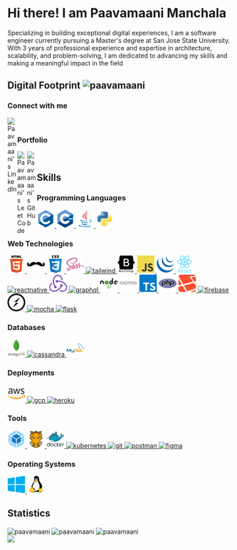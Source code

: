 <h1> 
  Hi there! I am Paavamaani Manchala
</h1>

<p> Specializing in building exceptional digital experiences, I am a software engineer currently pursuing a Master's degree at San Jose State University. With 3 years of professional experience and expertise in architecture, scalability, and problem-solving, I am dedicated to advancing my skills and making a meaningful impact in the field </p>

<div>
  <h2 align="left"> Digital Footprint <img src="https://komarev.com/ghpvc/?username=paavamaani&label=Visitors&color=0e75b6&style=flat" alt="paavamaani" /> </h2>
  
  <h3 align="left"> Connect with me </h3>

  <a href="https://www.linkedin.com/in/paavamaani">
    <img align="left" alt="Paavamaani's LinkedIn" width="22px" src="https://cdn.simpleicons.org/linkedin" />
  </a>
  
  <br>
  
  <h3 align="left"> Portfolio </h3>

  <a href="https://leetcode.com/paavamaani">
    <img align="left" alt="Paavamaani's LeetCode" width="22px" src="https://raw.githubusercontent.com/jdneo/vscode-leetcode/master/resources/LeetCode.png" />
  </a>
  <a href="https://github.com/paavamaani">
    <img align="left" alt="Paavamaani's GitHub" width="22px" src="https://docs.github.com/assets/cb-803/images/site/favicon.svg" />
  </a>
</div>

<br>

<div>
  <h2 align="left"> Skills </h2>
  
  <h3 align="left"> Programming Languages </h3>

  <p align="left"> 
      <a href="https://www.cprogramming.com/" target="_blank" rel="noreferrer">
          <img src="https://raw.githubusercontent.com/devicons/devicon/master/icons/c/c-original.svg" alt="c" width="40" height="40" /> 
      </a> 
      <a href="https://www.w3schools.com/cpp/" target="_blank" rel="noreferrer">
          <img src="https://raw.githubusercontent.com/devicons/devicon/master/icons/cplusplus/cplusplus-original.svg" alt="cplusplus" width="40" height="40" />
      </a>
      <a href="https://www.java.com" target="_blank" rel="noreferrer">
          <img src="https://raw.githubusercontent.com/devicons/devicon/master/icons/java/java-original.svg" alt="java" width="40" height="40" />
      </a>
      <a href="https://www.python.org" target="_blank" rel="noreferrer">
          <img src="https://raw.githubusercontent.com/devicons/devicon/master/icons/python/python-original.svg" alt="python" width="40" height="40" />
      </a>
  </p>

  <h3 align="left"> Web Technologies </h3>

  <p align="left">
      <a href="https://www.w3.org/html/" target="_blank" rel="noreferrer">
          <img src="https://raw.githubusercontent.com/devicons/devicon/master/icons/html5/html5-original-wordmark.svg" alt="html5" width="40" height="40" />
      </a>
      <a href="https://handlebarsjs.com/" target="_blank" rel="noreferrer">
          <img src="https://github.com/devicons/devicon/blob/master/icons/handlebars/handlebars-original.svg" alt="html5" width="40" height="40" />
      </a>
      <a href="https://www.w3schools.com/css/" target="_blank" rel="noreferrer">
          <img src="https://raw.githubusercontent.com/devicons/devicon/master/icons/css3/css3-original-wordmark.svg" alt="css3" width="40" height="40" />
      </a>
      <a href="https://sass-lang.com/" target="_blank" rel="noreferrer">
          <img src="https://github.com/devicons/devicon/blob/master/icons/sass/sass-original.svg" alt="css3" width="40" height="40" />
      </a>
      <a href="https://tailwindcss.com/" target="_blank" rel="noreferrer">
          <img src="https://www.vectorlogo.zone/logos/tailwindcss/tailwindcss-icon.svg" alt="tailwind" width="40" height="40" />
      </a>
      <a href="https://getbootstrap.com" target="_blank" rel="noreferrer">
          <img src="https://raw.githubusercontent.com/devicons/devicon/master/icons/bootstrap/bootstrap-plain-wordmark.svg" alt="bootstrap" width="40" height="40" />
      </a>
      <a href="https://developer.mozilla.org/en-US/docs/Web/JavaScript" target="_blank" rel="noreferrer">
          <img src="https://raw.githubusercontent.com/devicons/devicon/master/icons/javascript/javascript-original.svg" alt="javascript" width="40" height="40" />
      </a>
      <a href="https://jquery.com/" target="_blank" rel="noreferrer">
          <img src="https://github.com/devicons/devicon/blob/master/icons/jquery/jquery-original.svg" alt="javascript" width="40" height="40" />
      </a>
      <a href="https://reactjs.org/" target="_blank" rel="noreferrer">
          <img src="https://raw.githubusercontent.com/devicons/devicon/master/icons/react/react-original-wordmark.svg" alt="react" width="40" height="40" />
      </a>
      <a href="https://reactnative.dev/" target="_blank" rel="noreferrer">
          <img src="https://reactnative.dev/img/header_logo.svg" alt="reactnative" width="40" height="40" />
      </a>
      <a href="https://redux.js.org" target="_blank" rel="noreferrer">
          <img src="https://raw.githubusercontent.com/devicons/devicon/master/icons/redux/redux-original.svg" alt="redux" width="40" height="40" />
      </a>
      <a href="https://graphql.org" target="_blank" rel="noreferrer">
          <img src="https://www.vectorlogo.zone/logos/graphql/graphql-icon.svg" alt="graphql" width="40" height="40" />
      </a>
      <a href="https://nodejs.org" target="_blank" rel="noreferrer">
          <img src="https://raw.githubusercontent.com/devicons/devicon/master/icons/nodejs/nodejs-original-wordmark.svg" alt="nodejs" width="40" height="40" />
      </a>
      <a href="https://expressjs.com" target="_blank" rel="noreferrer">
          <img src="https://raw.githubusercontent.com/devicons/devicon/master/icons/express/express-original-wordmark.svg" alt="express" width="40" height="40" />
      </a>
      <a href="https://www.typescriptlang.org/" target="_blank" rel="noreferrer">
          <img src="https://github.com/devicons/devicon/blob/master/icons/typescript/typescript-original.svg" alt="TypeScript" width="40" height="40" />
      </a>
      <a href="https://www.php.net" target="_blank" rel="noreferrer">
          <img src="https://raw.githubusercontent.com/devicons/devicon/master/icons/php/php-original.svg" alt="php" width="40" height="40" />
      </a>
      <a href="https://laravel.com/" target="_blank" rel="noreferrer">
          <img src="https://raw.githubusercontent.com/devicons/devicon/1119b9f84c0290e0f0b38982099a2bd027a48bf1/icons/laravel/laravel-plain.svg" alt="php" width="40" height="40" />
      </a>
      <a href="https://firebase.google.com/" target="_blank" rel="noreferrer">
          <img src="https://www.vectorlogo.zone/logos/firebase/firebase-icon.svg" alt="firebase" width="40" height="40" />
      </a>
      <a href="https://socket.io/" target="_blank" rel="noreferrer">
          <img src="https://github.com/devicons/devicon/blob/master/icons/socketio/socketio-original.svg" alt="firebase" width="40" height="40" />
      </a>
      <a href="https://mochajs.org" target="_blank" rel="noreferrer">
          <img src="https://www.vectorlogo.zone/logos/mochajs/mochajs-icon.svg" alt="mocha" width="40" height="40" />
      </a>
      <a href="https://flask.palletsprojects.com/" target="_blank" rel="noreferrer">
          <img src="https://www.vectorlogo.zone/logos/pocoo_flask/pocoo_flask-icon.svg" alt="flask" width="40" height="40" />
      </a>
  </p>

  <h3 align="left"> Databases </h3>

  <p align="left">
      <a href="https://www.mongodb.com/" target="_blank" rel="noreferrer">
          <img src="https://raw.githubusercontent.com/devicons/devicon/master/icons/mongodb/mongodb-original-wordmark.svg" alt="mongodb" width="40" height="40" />
      </a>
      <a href="https://cassandra.apache.org/" target="_blank" rel="noreferrer">
          <img src="https://www.vectorlogo.zone/logos/apache_cassandra/apache_cassandra-icon.svg" alt="cassandra" width="40" height="40" /> 
      </a>
      <a href="https://www.mysql.com/" target="_blank" rel="noreferrer">
          <img src="https://raw.githubusercontent.com/devicons/devicon/master/icons/mysql/mysql-original-wordmark.svg" alt="mysql" width="40" height="40" />
      </a>
  </p>

  <h3 align="left"> Deployments </h3>

  <p align="left">
      <a href="https://aws.amazon.com" target="_blank" rel="noreferrer">
          <img src="https://raw.githubusercontent.com/devicons/devicon/master/icons/amazonwebservices/amazonwebservices-original-wordmark.svg" alt="aws" width="40" height="40" />
      </a>
      <a href="https://cloud.google.com" target="_blank" rel="noreferrer">
          <img src="https://www.vectorlogo.zone/logos/google_cloud/google_cloud-icon.svg" alt="gcp" width="40" height="40" />
      </a>
      <a href="https://heroku.com" target="_blank" rel="noreferrer">
          <img src="https://www.vectorlogo.zone/logos/heroku/heroku-icon.svg" alt="heroku" width="40" height="40" />
      </a>
  </p>

  <h3 align="left"> Tools </h3>

  <p align="left">
      <a href="https://webpack.js.org/" target="_blank" rel="noreferrer">
          <img src="https://raw.githubusercontent.com/devicons/devicon/1119b9f84c0290e0f0b38982099a2bd027a48bf1/icons/webpack/webpack-original.svg" alt="docker" width="40" height="40" />
      </a>
      <a href="https://gruntjs.com/" target="_blank" rel="noreferrer">
          <img src="https://raw.githubusercontent.com/devicons/devicon/1119b9f84c0290e0f0b38982099a2bd027a48bf1/icons/grunt/grunt-original.svg" alt="docker" width="40" height="40" />
      </a>
      <a href="https://www.docker.com/" target="_blank" rel="noreferrer">
          <img src="https://raw.githubusercontent.com/devicons/devicon/master/icons/docker/docker-original-wordmark.svg" alt="docker" width="40" height="40" />
      </a>
      <a href="https://kubernetes.io" target="_blank" rel="noreferrer">
          <img src="https://www.vectorlogo.zone/logos/kubernetes/kubernetes-icon.svg" alt="kubernetes" width="40" height="40" />
      </a>
      <a href="https://git-scm.com/" target="_blank" rel="noreferrer">
          <img src="https://www.vectorlogo.zone/logos/git-scm/git-scm-icon.svg" alt="git" width="40" height="40" />
      </a>
      <a href="https://postman.com" target="_blank" rel="noreferrer">
          <img src="https://www.vectorlogo.zone/logos/getpostman/getpostman-icon.svg" alt="postman" width="40" height="40"/>
      </a>
      <a href="https://www.figma.com/" target="_blank" rel="noreferrer">
          <img src="https://www.vectorlogo.zone/logos/figma/figma-icon.svg" alt="figma" width="40" height="40" />
      </a>
  </p>

  <h3 align="left"> Operating Systems </h3>

  <p align="left">
      <a href="https://www.microsoft.com/en-jo#:~:text=Microsoft%20%2D%20Official%20Home%20Page" target="_blank" rel="noreferrer">
          <img src="https://github.com/devicons/devicon/blob/master/icons/windows8/windows8-original.svg" alt="linux" width="40" height="40" />
      </a>
      <a href="https://www.linux.org/" target="_blank" rel="noreferrer">
          <img src="https://raw.githubusercontent.com/devicons/devicon/master/icons/linux/linux-original.svg" alt="linux" width="40" height="40" />
      </a>
  </p>
</div>

<div>
  <h2 align="left"> Statistics </h2>
    <div>
      <img align="center" src="https://github-readme-stats.vercel.app/api?username=paavamaani&card_width=345&show_icons=true&title_color=fff&icon_color=79ff97&bg_color=151515&text_color=fff&locale=en&custom_title=Paavamaani%20GitHub%20Statistics&hide_rank=true" alt="paavamaani" />
      <img align="center" src="https://github-readme-streak-stats.herokuapp.com?user=paavamaani&theme=dark&mode=weekly" alt="paavamaani" />
      <img align="center" src="https://github-readme-stats.vercel.app/api/top-langs/?username=paavamaani&custom_title=Tech%20Stack%20Used&bg_color=151515&title_color=ffffff&text_color=ffffff&card_width=850&langs_count=8" alt="paavamaani" />
    </div>
</div>

<img src="https://raw.githubusercontent.com/mayhemantt/mayhemantt/Update/svg/Bottom.svg" />
